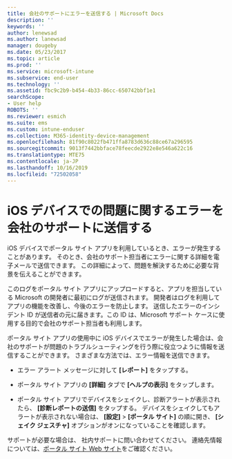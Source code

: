 ```yaml
---
title: 会社のサポートにエラーを送信する | Microsoft Docs
description: ''
keywords: ''
author: lenewsad
ms.author: lanewsad
manager: dougeby
ms.date: 05/23/2017
ms.topic: article
ms.prod: ''
ms.service: microsoft-intune
ms.subservice: end-user
ms.technology: ''
ms.assetid: fbc9c2b9-b454-4b33-86cc-650742bbf1e1
searchScope:
- User help
ROBOTS: ''
ms.reviewer: esmich
ms.suite: ems
ms.custom: intune-enduser
ms.collection: M365-identity-device-management
ms.openlocfilehash: 81f90c8022fb471ffa8783d636c88ce67a296595
ms.sourcegitcommit: 9013f7442bbface78feecde2922e8e546a622c16
ms.translationtype: MTE75
ms.contentlocale: ja-JP
ms.lasthandoff: 10/16/2019
ms.locfileid: "72502058"
---
```

# <a name="send-errors-to-your-company-support-for-issues-with-your-ios-device"></a>iOS デバイスでの問題に関するエラーを会社のサポートに送信する
iOS デバイスでポータル サイト アプリを利用しているとき、エラーが発生することがあります。 そのとき、会社のサポート担当者にエラーに関する詳細を電子メールで送信できます。 この詳細によって、問題を解決するために必要な背景を伝えることができます。

このログをポータル サイト アプリにアップロードすると、アプリを担当している Microsoft の開発者に最初にログが送信されます。 開発者はログを利用してアプリの機能を改善し、今後のエラーを防止します。 送信したエラーのインシデント ID が送信者の元に届きます。この ID は、Microsoft サポート ケースに使用する目的で会社のサポート担当者も利用します。

ポータル サイト アプリの使用中に iOS デバイスでエラーが発生した場合は、会社のサポートが問題のトラブルシューティングを行う際に役立つように情報を送信することができます。 さまざまな方法では、エラー情報を送信できます。

- エラー アラート メッセージに対して **[レポート]** をタップする。

- ポータル サイト アプリの **[詳細]** タブで **[ヘルプの表示]** をタップします。

- ポータル サイト アプリでデバイスをシェイクし、診断アラートが表示されたら、 **[診断レポートの送信]** をタップする。 デバイスをシェイクしてもアラートが表示されない場合は、 **[設定]**  >  **[ポータル サイト]** の順に開き、 **[シェイク ジェスチャ]** オプションがオンになっていることを確認します。

サポートが必要な場合は、 社内サポートに問い合わせてください。 連絡先情報については、[ポータル サイト Web サイト](https://go.microsoft.com/fwlink/?linkid=2010980)をご確認ください。
